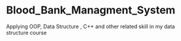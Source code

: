 # Blood_Bank_Managment_System
Applying OOP, Data Structure , C++ and other related skill in my data structure course 
